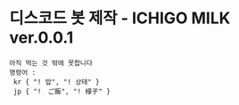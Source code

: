 # 디스코드 봇 제작 - ICHIGO MILK ver.0.0.1

```
아직 먹는 것 밖에 못합니다
명령어 :
 kr { "! 밥", "! 상태" }
 jp { "!　ご飯", "! 様子" }
```
